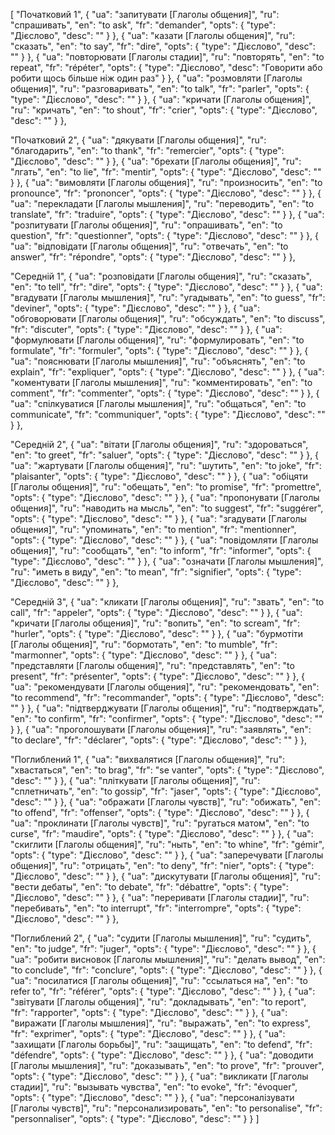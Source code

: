 [
  "Початковий 1",
  {
    "ua": "запитувати [Глаголы общения]",
    "ru": "спрашивать",
    "en": "to ask",
    "fr": "demander",
    "opts": {
      "type": "Дієслово",
      "desc": ""
    }
  },
  {
    "ua": "казати [Глаголы общения]",
    "ru": "сказать",
    "en": "to say",
    "fr": "dire",
    "opts": {
      "type": "Дієслово",
      "desc": ""
    }
  },
  {
    "ua": "повторювати [Глаголы стадии]",
    "ru": "повторять",
    "en": "to repeat",
    "fr": "répéter",
    "opts": {
      "type": "Дієслово",
      "desc": "Говорити або робити щось більше ніж один раз"
    }
  },
  {
    "ua": "розмовляти [Глаголы общения]",
    "ru": "разговаривать",
    "en": "to talk",
    "fr": "parler",
    "opts": {
      "type": "Дієслово",
      "desc": ""
    }
  },
  {
    "ua": "кричати [Глаголы общения]",
    "ru": "кричать",
    "en": "to shout",
    "fr": "crier",
    "opts": {
      "type": "Дієслово",
      "desc": ""
    }
  },


  
  "Початковий 2",
  {
    "ua": "дякувати [Глаголы общения]",
    "ru": "благодарить",
    "en": "to thank",
    "fr": "remercier",
    "opts": {
      "type": "Дієслово",
      "desc": ""
    }
  },
  {
    "ua": "брехати [Глаголы общения]",
    "ru": "лгать",
    "en": "to lie",
    "fr": "mentir",
    "opts": {
      "type": "Дієслово",
      "desc": ""
    }
  },
  {
    "ua": "вимовляти [Глаголы общения]",
    "ru": "произносить",
    "en": "to pronounce",
    "fr": "prononcer",
    "opts": {
      "type": "Дієслово",
      "desc": ""
    }
  },
  {
    "ua": "перекладати [Глаголы мышления]",
    "ru": "переводить",
    "en": "to translate",
    "fr": "traduire",
    "opts": {
      "type": "Дієслово",
      "desc": ""
    }
  },
  {
    "ua": "розпитувати [Глаголы общения]",
    "ru": "опрашивать",
    "en": "to question",
    "fr": "questionner",
    "opts": {
      "type": "Дієслово",
      "desc": ""
    }
  },
  {
    "ua": "відповідати [Глаголы общения]",
    "ru": "отвечать",
    "en": "to answer",
    "fr": "répondre",
    "opts": {
      "type": "Дієслово",
      "desc": ""
    }
  },



  "Середній 1",
  {
    "ua": "розповідати [Глаголы общения]",
    "ru": "сказать",
    "en": "to tell",
    "fr": "dire",
    "opts": {
      "type": "Дієслово",
      "desc": ""
    }
  },
  {
    "ua": "вгадувати [Глаголы мышления]",
    "ru": "угадывать",
    "en": "to guess",
    "fr": "deviner",
    "opts": {
      "type": "Дієслово",
      "desc": ""
    }
  },
  {
    "ua": "обговорювати [Глаголы общения]",
    "ru": "обсуждать",
    "en": "to discuss",
    "fr": "discuter",
    "opts": {
      "type": "Дієслово",
      "desc": ""
    }
  },
  {
    "ua": "формулювати [Глаголы общения]",
    "ru": "формулировать",
    "en": "to formulate",
    "fr": "formuler",
    "opts": {
      "type": "Дієслово",
      "desc": ""
    }
  },
  {
    "ua": "пояснювати [Глаголы мышления]",
    "ru": "объяснять",
    "en": "to explain",
    "fr": "expliquer",
    "opts": {
      "type": "Дієслово",
      "desc": ""
    }
  },
  {
    "ua": "коментувати [Глаголы мышления]",
    "ru": "комментировать",
    "en": "to comment",
    "fr": "commenter",
    "opts": {
      "type": "Дієслово",
      "desc": ""
    }
  },
  {
    "ua": "спілкуватися [Глаголы мышления]",
    "ru": "общаться",
    "en": "to communicate",
    "fr": "communiquer",
    "opts": {
      "type": "Дієслово",
      "desc": ""
    }
  },



  "Середній 2",
  {
    "ua": "вітати [Глаголы общения]",
    "ru": "здороваться",
    "en": "to greet",
    "fr": "saluer",
    "opts": {
      "type": "Дієслово",
      "desc": ""
    }
  },
  {
    "ua": "жартувати [Глаголы общения]",
    "ru": "шутить",
    "en": "to joke",
    "fr": "plaisanter",
    "opts": {
      "type": "Дієслово",
      "desc": ""
    }
  },
  {
    "ua": "обіцяти [Глаголы общения]",
    "ru": "обещать",
    "en": "to promise",
    "fr": "promettre",
    "opts": {
      "type": "Дієслово",
      "desc": ""
    }
  },
  {
    "ua": "пропонувати [Глаголы общения]",
    "ru": "наводить на мысль",
    "en": "to suggest",
    "fr": "suggérer",
    "opts": {
      "type": "Дієслово",
      "desc": ""
    }
  },
  {
    "ua": "згадувати [Глаголы общения]",
    "ru": "упоминать",
    "en": "to mention",
    "fr": "mentionner",
    "opts": {
      "type": "Дієслово",
      "desc": ""
    }
  },
  {
    "ua": "повідомляти [Глаголы общения]",
    "ru": "сообщать",
    "en": "to inform",
    "fr": "informer",
    "opts": {
      "type": "Дієслово",
      "desc": ""
    }
  },
  {
    "ua": "означати [Глаголы мышления]",
    "ru": "иметь в виду",
    "en": "to mean",
    "fr": "signifier",
    "opts": {
      "type": "Дієслово",
      "desc": ""
    }
  },



  "Середній 3",
  {
    "ua": "кликати [Глаголы общения]",
    "ru": "звать",
    "en": "to call",
    "fr": "appeler",
    "opts": {
      "type": "Дієслово",
      "desc": ""
    }
  },
  {
    "ua": "кричати [Глаголы общения]",
    "ru": "вопить",
    "en": "to scream",
    "fr": "hurler",
    "opts": {
      "type": "Дієслово",
      "desc": ""
    }
  },
  {
    "ua": "бурмотіти [Глаголы общения]",
    "ru": "бормотать",
    "en": "to mumble",
    "fr": "marmonner",
    "opts": {
      "type": "Дієслово",
      "desc": ""
    }
  },
  {
    "ua": "представляти [Глаголы общения]",
    "ru": "представлять",
    "en": "to present",
    "fr": "présenter",
    "opts": {
      "type": "Дієслово",
      "desc": ""
    }
  },
  {
    "ua": "рекомендувати [Глаголы общения]",
    "ru": "рекомендовать",
    "en": "to recommend",
    "fr": "recommander",
    "opts": {
      "type": "Дієслово",
      "desc": ""
    }
  },
  {
    "ua": "підтверджувати [Глаголы общения]",
    "ru": "подтверждать",
    "en": "to confirm",
    "fr": "confirmer",
    "opts": {
      "type": "Дієслово",
      "desc": ""
    }
  },
  {
    "ua": "проголошувати [Глаголы общения]",
    "ru": "заявлять",
    "en": "to declare",
    "fr": "déclarer",
    "opts": {
      "type": "Дієслово",
      "desc": ""
    }
  },



  "Поглиблений 1",
  {
    "ua": "вихвалятися [Глаголы общения]",
    "ru": "хвастаться",
    "en": "to brag",
    "fr": "se vanter",
    "opts": {
      "type": "Дієслово",
      "desc": ""
    }
  },
  {
    "ua": "пліткувати [Глаголы общения]",
    "ru": "сплетничать",
    "en": "to gossip",
    "fr": "jaser",
    "opts": {
      "type": "Дієслово",
      "desc": ""
    }
  },
  {
    "ua": "ображати [Глаголы чувств]",
    "ru": "обижать",
    "en": "to offend",
    "fr": "offenser",
    "opts": {
      "type": "Дієслово",
      "desc": ""
    }
  },
  {
    "ua": "проклинати [Глаголы чувств]",
    "ru": "ругаться матом",
    "en": "to curse",
    "fr": "maudire",
    "opts": {
      "type": "Дієслово",
      "desc": ""
    }
  },
  {
    "ua": "скиглити [Глаголы общения]",
    "ru": "ныть",
    "en": "to whine",
    "fr": "gémir",
    "opts": {
      "type": "Дієслово",
      "desc": ""
    }
  },
  {
    "ua": "заперечувати [Глаголы общения]",
    "ru": "отрицать",
    "en": "to deny",
    "fr": "nier",
    "opts": {
      "type": "Дієслово",
      "desc": ""
    }
  },
  {
    "ua": "дискутувати [Глаголы общения]",
    "ru": "вести дебаты",
    "en": "to debate",
    "fr": "débattre",
    "opts": {
      "type": "Дієслово",
      "desc": ""
    }
  },
  {
    "ua": "переривати [Глаголы стадии]",
    "ru": "перебивать",
    "en": "to interrupt",
    "fr": "interrompre",
    "opts": {
      "type": "Дієслово",
      "desc": ""
    }
  },



  "Поглиблений 2",
  {
    "ua": "судити [Глаголы мышления]",
    "ru": "судить",
    "en": "to judge",
    "fr": "juger",
    "opts": {
      "type": "Дієслово",
      "desc": ""
    }
  },
  {
    "ua": "робити висновок [Глаголы мышления]",
    "ru": "делать вывод",
    "en": "to conclude",
    "fr": "conclure",
    "opts": {
      "type": "Дієслово",
      "desc": ""
    }
  },
  {
    "ua": "посилатися [Глаголы общения]",
    "ru": "ссылаться на",
    "en": "to refer to",
    "fr": "référer",
    "opts": {
      "type": "Дієслово",
      "desc": ""
    }
  },
  {
    "ua": "звітувати [Глаголы общения]",
    "ru": "докладывать",
    "en": "to report",
    "fr": "rapporter",
    "opts": {
      "type": "Дієслово",
      "desc": ""
    }
  },
  {
    "ua": "виражати [Глаголы мышления]",
    "ru": "выражать",
    "en": "to express",
    "fr": "exprimer",
    "opts": {
      "type": "Дієслово",
      "desc": ""
    }
  },
  {
    "ua": "захищати [Глаголы борьбы]",
    "ru": "защищать",
    "en": "to defend",
    "fr": "défendre",
    "opts": {
      "type": "Дієслово",
      "desc": ""
    }
  },
  {
    "ua": "доводити [Глаголы мышления]",
    "ru": "доказывать",
    "en": "to prove",
    "fr": "prouver",
    "opts": {
      "type": "Дієслово",
      "desc": ""
    }
  },
  {
    "ua": "викликати [Глаголы стадии]",
    "ru": "вызывать чувства",
    "en": "to evoke",
    "fr": "évoquer",
    "opts": {
      "type": "Дієслово",
      "desc": ""
    }
  },
  {
    "ua": "персоналізувати [Глаголы чувств]",
    "ru": "персонализировать",
    "en": "to personalise",
    "fr": "personnaliser",
    "opts": {
      "type": "Дієслово",
      "desc": ""
    }
  }
]